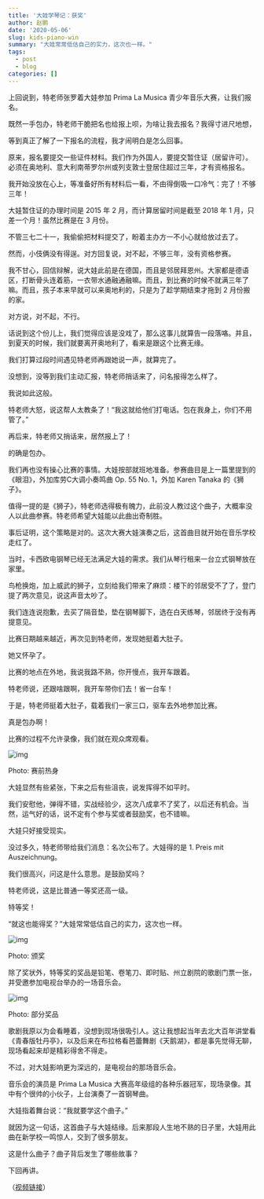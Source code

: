 ```yaml
---
title: '大娃学琴记：获奖'
author: 赵鹏
date: '2020-05-06'
slug: kids-piano-win
summary: "大娃常常低估自己的实力，这次也一样。"
tags:
  - post
  - blog
categories: []
---
```


上回说到，特老师张罗着大娃参加 Prima La Musica 青少年音乐大赛，让我们报名。

既然一手包办，特老师干脆把名也给报上呗，为啥让我去报名？我得寸进尺地想，

等到真正了解了一下报名的流程，我才闹明白是怎么回事。

原来，报名要提交一些证件材料。我们作为外国人，要提交暂住证（居留许可）。必须在奥地利、意大利南蒂罗尔州或列支敦士登居住超过三年，才有资格报名。

 我开始没放在心上，等准备好所有材料后一看，不由得倒吸一口冷气：完了！不够三年！

大娃暂住证的办理时间是 2015 年 2 月，而计算居留时间是截至 2018 年 1 月，只差一个月！虽然比赛是在 3 月份。

不管三七二十一，我偷偷把材料提交了，盼着主办方一不小心就给放过去了。

然而，小伎俩没有得逞。对方回复说，对不起，不够三年，没有资格参赛。

我不甘心，回信辩解，说大娃此前是在德国，而且是邻居拜恩州。大家都是德语区，打断骨头连着筋，一衣带水通融通融嘛。而且，到比赛的时候不就满三年了嘛。而且，孩子本来早就可以来奥地利的，只是为了趁学期结束才拖到 2 月份搬的家。

对方说，对不起，不行。

话说到这个份儿上，我们觉得应该是没戏了，那么这事儿就算告一段落咯。并且，到夏天的时候，我们就要离开奥地利了，看来是跟这个比赛无缘。

我们打算过段时间遇见特老师再跟她说一声，就算完了。

没想到，没等到我们主动汇报，特老师捎话来了，问名报得怎么样了。

我说如此这般。

特老师大怒，说这帮人太教条了！“我这就给他们打电话。包在我身上，你们不用管了。”

再后来，特老师又捎话来，居然报上了！

的确是包办。

我们再也没有操心比赛的事情。大娃按部就班地准备。参赛曲目是上一篇里提到的《眼泪》，外加库劳C大调小奏鸣曲 Op. 55 No. 1，外加 Karen Tanaka 的《狮子》。

值得一提的是《狮子》，特老师选得极有魄力，此前没人教过这个曲子，大概率没人以此曲参赛。特老师希望大娃能以此曲出奇制胜。

事后证明，这个策略是对的。这次大赛大娃演奏之后，这首曲目就开始在音乐学校走红了。

当时，卡西欧电钢琴已经无法满足大娃的需求。我们从琴行租来一台立式钢琴放在家里。

鸟枪换炮，加上威武的狮子，立刻给我们带来了麻烦：楼下的邻居受不了了，登门提了两次意见，说这声音太吵了。

我们连连说抱歉，去买了隔音垫，垫在钢琴脚下，选在白天练琴，邻居终于没有再提意见。

比赛日期越来越近，再次见到特老师，发现她挺着大肚子。

她又怀孕了。

比赛的地点在外地，我说我路不熟，你开慢点，我开车跟着。

特老师说，还跟啥跟啊，我开车带你们去！省一台车！

于是，特老师挺着大肚子，载着我们一家三口，驱车去外地参加比赛。

真是包办啊！

比赛的过程不允许录像，我们就在观众席观看。

![img](https://mmbiz.qpic.cn/mmbiz_jpg/gic27ryD6wHwHYMTJOR5iag9wHY6LX7agAbOQaezRJz3NI3H0yEGZ1maKzEMjTQ7FiaicJfZjh5DjicbFKlvrZA0SNg/640?wx_fmt=jpeg&tp=webp&wxfrom=5&wx_lazy=1&wx_co=1)

Photo: 赛前热身



大娃显然有些紧张，下来之后有些沮丧，说发挥得不如平时。

我们安慰他，弹得不错，实战经验少，这次八成拿不了奖了，以后还有机会。当然，运气好的话，说不定有个参与奖或者鼓励奖，也不错嘛。

大娃只好接受现实。

没过多久，特老师带给我们消息：名次公布了。大娃得的是  1. Preis mit Auszeichnung。

我们很高兴，问这是什么意思。是鼓励奖吗？

特老师说，这是比普通一等奖还高一级。

特等奖！

“就这也能得奖？”大娃常常低估自己的实力，这次也一样。

![img](https://mmbiz.qpic.cn/mmbiz_jpg/gic27ryD6wHwHYMTJOR5iag9wHY6LX7agAlHh4dOB3Nd4j41dibyzY9jM7rYRxTyUKcdqeiblgXIGgZdxjIgiawdhYg/640?wx_fmt=jpeg&tp=webp&wxfrom=5&wx_lazy=1&wx_co=1)

Photo: 颁奖



除了奖状外，特等奖的奖品是铅笔、卷笔刀、即时贴、州立剧院的歌剧门票一张，并受邀参加电视台举办的一场音乐会。

![img](https://mmbiz.qpic.cn/mmbiz_jpg/gic27ryD6wHwHYMTJOR5iag9wHY6LX7agAf50ZTcVG9YiaUTjuljUibGn28VYND9ezC0l1WiaBsRUS8gFZhOIzNS3gg/640?wx_fmt=jpeg&tp=webp&wxfrom=5&wx_lazy=1&wx_co=1)

Photo: 部分奖品



歌剧我原以为会看睡着，没想到现场很吸引人。这让我想起当年去北大百年讲堂看《青春版牡丹亭》，以及后来在布拉格看芭蕾舞剧《天鹅湖》，都是事先觉得无聊，现场看起来却是精彩得舍不得走。



不过，对大娃影响更为深远的，是电视台的那场音乐会。



音乐会的演员是 Prima La Musica 大赛高年级组的各种乐器冠军，现场录像。其中有个很帅的小伙子，上台演奏了一首钢琴曲。



大娃指着舞台说：“我就要学这个曲子。”



就因为这一句话，这首曲子与大娃结缘。后来那段人生地不熟的日子里，大娃用此曲在新学校一鸣惊人，交到了很多朋友。



这是什么曲子？曲子背后发生了哪些故事？



下回再讲。

（[视频链接](https://mp.weixin.qq.com/s?__biz=MzA3MjMwMDg0OQ==&mid=2649449514&idx=1&sn=41d95823f1e6cc583c1b33c7646ae7f0&chksm=873fa474b0482d62bc6303886e526045001c661b7ccdf2d0925e89378a57ae4d2009e923f02d&scene=126&sessionid=0&key=dc7663a3d5d9dac53832c53fcf3bdfb7555571c38f3214cbd98bc97c386326c7d6fcffb6baa5af2ac9bbe62ed940c8eca3e8330f884294a9a3c7ce73b983e395190c8b7b319a7f8e0ef3115f71d189bd&ascene=1&uin=MjkxNTQxODA2Mw%3D%3D&devicetype=Windows+10+x64&version=62090070&lang=en&exportkey=AtsVNsKJOgTPdkR0KKVsDQU%3D&pass_ticket=tWE6Q%2FeeIZ24Xn%2BHbZh2paf31Mu9c1Civ2ZMc2gEcirVRomH0cPe3ec4f6KFG%2FNf)）